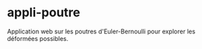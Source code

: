# appli-poutre
Application web sur les poutres d'Euler-Bernoulli pour explorer les déformées possibles.
